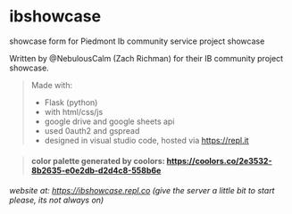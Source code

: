 # ibshowcase
showcase form for Piedmont Ib community service project showcase

Written by @NebulousCalm (Zach Richman) for their IB community project showcase.

>Made with:
>- Flask (python)
>- with html/css/js
>- google drive and google sheets api
>- used 0auth2 and gspread
>- designed in visual studio code, hosted via https://repl.it

>#### color palette generated by coolors: https://coolors.co/2e3532-8b2635-e0e2db-d2d4c8-558b6e

###### website at: https://ibshowcase.repl.co (give the server a little bit to start please, its not always on)

